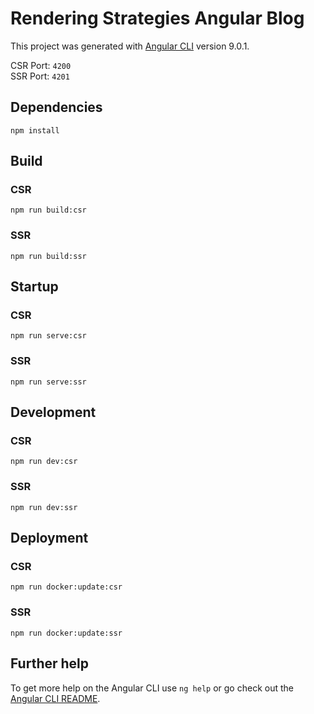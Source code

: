 # Rendering Strategies Angular Blog

This project was generated with [Angular CLI](https://github.com/angular/angular-cli) version 9.0.1.

CSR Port: `4200`  
SSR Port: `4201`

## Dependencies

`npm install`

## Build

### CSR

`npm run build:csr`

### SSR

`npm run build:ssr`

## Startup

### CSR

`npm run serve:csr`

### SSR

`npm run serve:ssr`

## Development

### CSR

`npm run dev:csr`

### SSR

`npm run dev:ssr`

## Deployment

### CSR

`npm run docker:update:csr`

### SSR

`npm run docker:update:ssr`


## Further help

To get more help on the Angular CLI use `ng help` or go check out the [Angular CLI README](https://github.com/angular/angular-cli/blob/master/README.md).
